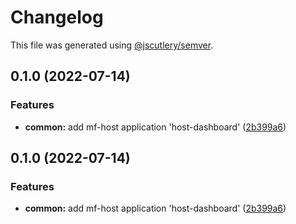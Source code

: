 # Changelog

This file was generated using [@jscutlery/semver](https://github.com/jscutlery/semver).

## 0.1.0 (2022-07-14)


### Features

* **common:** add mf-host application 'host-dashboard' ([2b399a6](https://github.com/steflen/zonk/commit/2b399a674db5a61c980f107cbdeb41db2eff97b2))

## 0.1.0 (2022-07-14)


### Features

* **common:** add mf-host application 'host-dashboard' ([2b399a6](https://github.com/steflen/zonk/commit/2b399a674db5a61c980f107cbdeb41db2eff97b2))
